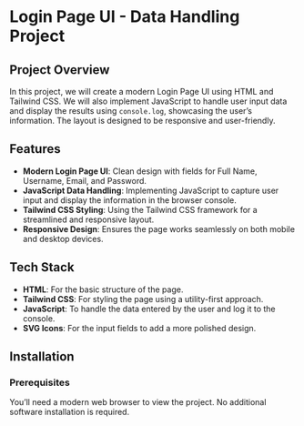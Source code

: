 # Login Page UI - Data Handling Project

## Project Overview

In this project, we will create a modern Login Page UI using HTML and Tailwind CSS. We will also implement JavaScript to handle user input data and display the results using `console.log`, showcasing the user’s information. The layout is designed to be responsive and user-friendly.

## Features

- **Modern Login Page UI**: Clean design with fields for Full Name, Username, Email, and Password.
- **JavaScript Data Handling**: Implementing JavaScript to capture user input and display the information in the browser console.
- **Tailwind CSS Styling**: Using the Tailwind CSS framework for a streamlined and responsive layout.
- **Responsive Design**: Ensures the page works seamlessly on both mobile and desktop devices.

## Tech Stack

- **HTML**: For the basic structure of the page.
- **Tailwind CSS**: For styling the page using a utility-first approach.
- **JavaScript**: To handle the data entered by the user and log it to the console.
- **SVG Icons**: For the input fields to add a more polished design.

## Installation

### Prerequisites

You’ll need a modern web browser to view the project. No additional software installation is required.


